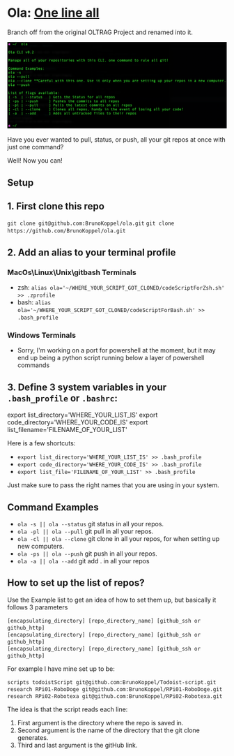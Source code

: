 # Ola: [One line all](http://brunokoppel.com/blog/ola/)

Branch off from the original OLTRAG Project
and renamed into it.

<img src="./ola.png" alt="Pretty neat huh?" />

Have you ever wanted to pull, status, or push, all your git repos at once with just one command?

Well! Now you can!

## Setup

## 1. First clone this repo 

```git clone git@github.com:BrunoKoppel/ola.git```
```git clone https://github.com/BrunoKoppel/ola.git```

## 2. Add an alias to your terminal profile 


### MacOs\Linux\Unix\gitbash Terminals

- zsh: ```alias ola='~/WHERE_YOUR_SCRIPT_GOT_CLONED/codeScriptForZsh.sh' >> .zprofile```
- bash: ```alias ola='~/WHERE_YOUR_SCRIPT_GOT_CLONED/codeScriptForBash.sh' >> .bash_profile```

### Windows Terminals

- Sorry, I'm working on a port for powershell at the moment, but it may end up being a python script running below a layer of powershell commands

## 3. Define 3 system variables in your `.bash_profile` or `.bashrc`:

export list_directory='WHERE_YOUR_LIST_IS'
export code_directory='WHERE_YOUR_CODE_IS'
export list_filename='FILENAME_OF_YOUR_LIST'

Here is a few shortcuts:
- ```export list_directory='WHERE_YOUR_LIST_IS' >> .bash_profile```
- ```export code_directory='WHERE_YOUR_CODE_IS' >> .bash_profile```
- ```export list_file='FILENAME_OF_YOUR_LIST' >> .bash_profile```

Just make sure to pass the right names that you are using in your system.

## Command Examples

- ```ola -s || ola --status``` git status in all your repos.
- ```ola -pl || ola --pull``` git pull in all your repos.
- ```ola -cl || ola --clone``` git clone in all your repos, for when setting up new computers.
- ```ola -ps || ola --push``` git push in all your repos.
- ```ola -a || ola --add``` git add . in all your repos

## How to set up the list of repos?

Use the Example list to get an idea of how to set them up, but basically it follows 3 parameters

``` pseudo
[encapsulating_directory] [repo_directory_name] [github_ssh or github_http]
[encapsulating_directory] [repo_directory_name] [github_ssh or github_http]
[encapsulating_directory] [repo_directory_name] [github_ssh or github_http]
```

For example I have mine set up to be:

```pseudo
scripts todoistScript git@github.com:BrunoKoppel/Todoist-script.git
research RPi01-RoboDoge git@github.com:BrunoKoppel/RPi01-RoboDoge.git
research RPi02-Robotexa git@github.com:BrunoKoppel/RPi02-Robotexa.git
```

The idea is that the script reads each line:

1. First argument is the directory where the repo is saved in.
2. Second argument is the name of the directory that the git clone generates.
3. Third and last argument is the gitHub link.
